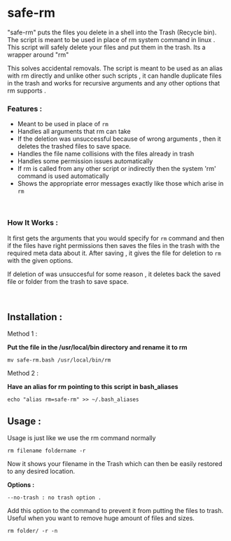 # safe-rm
"safe-rm" puts the files you delete in a shell into the Trash (Recycle bin). The script is meant to be used in place of rm system command in linux . This script will safely delete your files and put them in the trash. Its a wrapper around "rm"

This solves accidental removals. The script is meant to be used as an alias with rm directly and unlike other such scripts , it can handle duplicate files in the trash and works for recursive arguments and any other options that rm supports . 

### Features :
+ Meant to be used in place of `rm`
+ Handles all arguments that rm can take
+ If the deletion was unsuccessful because of wrong arguments , then it deletes the trashed files to save space.
+ Handles the file name collisions with the files already in trash
+ Handles some permission issues automatically
+ If rm is called from any other script or indirectly then the system 'rm' command is used automatically
+ Shows the appropriate error messages exactly like those which arise in `rm` 


<br>


### How It Works :
It first gets the arguments that you would specify for `rm` command and then if the files have right permissions then saves the files in the trash with the required meta data about it. After saving , it gives the file for deletion to `rm` with the given options.

If deletion of was unsuccesful for some reason , it deletes back the saved file or folder from the trash to save space.   



<br>

## Installation :

Method 1 :

**Put the file in the /usr/local/bin directory and rename it to rm**

```
mv safe-rm.bash /usr/local/bin/rm
```

Method 2 :

**Have an alias for rm pointing to this script in bash_aliases**
```
echo "alias rm=safe-rm" >> ~/.bash_aliases
```


## Usage :

Usage is just like we use the rm command normally

```
rm filename foldername -r
```
Now it shows your filename in the Trash which can then be easily restored to any desired location.


**Options :**

```
--no-trash : no trash option .
```
Add this option to the command to prevent it from putting the files to trash. Useful when you want to remove huge amount of files and sizes.

```
rm folder/ -r -n
```

